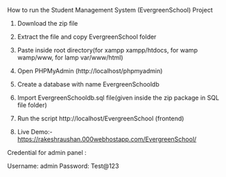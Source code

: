 How to run the Student Management System (EvergreenSchool) Project

1. Download the  zip file

2. Extract the file and copy EvergreenSchool folder

3. Paste inside root directory(for xampp xampp/htdocs, for wamp wamp/www, for lamp var/www/html)

4. Open PHPMyAdmin (http://localhost/phpmyadmin)

5. Create a database with name EvergreenSchooldb

6. Import EvergreenSchooldb.sql file(given inside the zip package in SQL file folder)

7. Run the script http://localhost/EvergreenSchool (frontend)

8. Live Demo:- https://rakeshraushan.000webhostapp.com/EvergreenSchool/



Credential for admin panel :

Username: admin
Password: Test@123